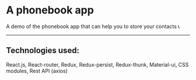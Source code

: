 # A phonebook app

A demo of the phonebook app that can help you to store your contacts :telephone_receiver: 

- - - -

## Technologies used: 

React.js, React-router, Redux, Redux-persist, Redux-thunk, Material-ui, CSS modules, Rest API (axios)  



